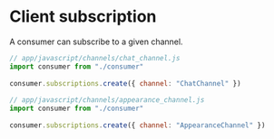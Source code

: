 
# Client subscription

A consumer can subscribe to a given channel.

```javascript
// app/javascript/channels/chat_channel.js
import consumer from "./consumer"
 
consumer.subscriptions.create({ channel: "ChatChannel" })
 
// app/javascript/channels/appearance_channel.js
import consumer from "./consumer"
 
consumer.subscriptions.create({ channel: "AppearanceChannel" })
```
